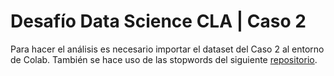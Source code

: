 # Desafío Data Science CLA | Caso 2
Para hacer el análisis es necesario importar el dataset del Caso 2 al entorno de Colab.
También se hace uso de las stopwords del siguiente [repositorio](https://github.com/Alir3z4/stop-words/blob/master/spanish.txt).
